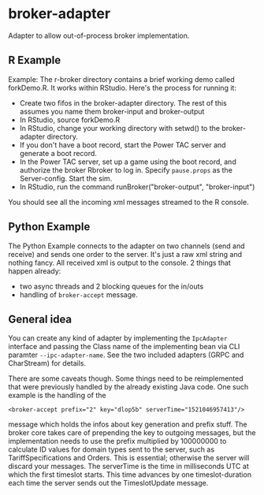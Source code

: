 # broker-adapter
Adapter to allow out-of-process broker implementation.

## R Example
Example: The r-broker directory contains a brief working demo called forkDemo.R. It works within RStudio. Here's the process for running it:

* Create two fifos in the broker-adapter directory. The rest of this assumes you name them broker-input and broker-output
* In RStudio, source forkDemo.R
* In RStudio, change your working directory with setwd() to the broker-adapter directory.
* If you don't have a boot record, start the Power TAC server and generate a boot record.
* In the Power TAC server, set up a game using the boot record, and authorize the broker Rbroker to log in. Specify `pause.props` as the Server-config. Start the sim.
* In RStudio, run the command runBroker("broker-output", "broker-input")

You should see all the incoming xml messages streamed to the R console.

## Python Example

The Python Example connects to the adapter on two channels (send and receive) and sends one order to the server. It's just a raw xml string and nothing fancy. All received xml is output to the console.
2 things that happen already:

- two async threads and 2 blocking queues for the in/outs
- handling of `broker-accept` message.

## General idea

You can create any kind of adapter by implementing the `IpcAdapter` interface and passing the Class name of the implementing bean via CLI paramter `--ipc-adapter-name`.
See the two included adapters (GRPC and CharStream) for details.

There are some caveats though. Some things need to be reimplemented that were previously handled by the already existing Java code. One such example is the handling of the

```
<broker-accept prefix="2" key="dlop5b" serverTime="1521046957413"/>
``` 

message which holds the infos about key generation and prefix stuff. The broker core takes care of prepending the key to outgoing messages, but the implementation needs to use the prefix multiplied by 100000000 to calculate ID values for domain types sent to the server, such as TariffSpecifications and Orders. This is essential; otherwise the server will discard your messages. The serverTime is the time in milliseconds UTC at which the first timeslot starts. This time advances by one timeslot-duration each time the server sends out the TimeslotUpdate message.
